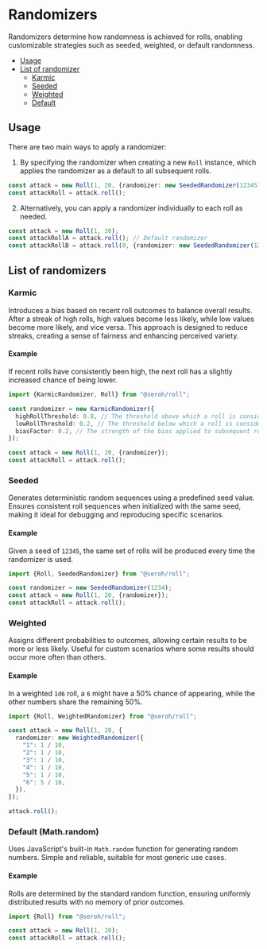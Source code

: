 # Randomizers

Randomizers determine how randomness is achieved for rolls, enabling customizable strategies such as seeded, weighted, or default randomness.

- [Usage](#usage)
- [List of randomizer](#list-of-randomizers)
  - [Karmic](#karmic)
  - [Seeded](#seeded)
  - [Weighted](#weighted)
  - [Default](#default-mathrandom)

## Usage

There are two main ways to apply a randomizer:

1. By specifying the randomizer when creating a new `Roll` instance, which applies the randomizer as a default to all subsequent rolls.

```ts
const attack = new Roll(1, 20, {randomizer: new SeededRandomizer(12345)});
const attackRoll = attack.roll();
```

2. Alternatively, you can apply a randomizer individually to each roll as needed.

```ts
const attack = new Roll(1, 20);
const attackRollA = attack.roll(); // Default randomizer
const attackRollB = attack.roll(0, {randomizer: new SeededRandomizer(12345)}); // Seeded randomizer
```

## List of randomizers

### Karmic

Introduces a bias based on recent roll outcomes to balance overall results. After a streak of high rolls, high values become less likely, while low values become more likely, and vice versa. This approach is designed to reduce streaks, creating a sense of fairness and enhancing perceived variety.

#### Example

If recent rolls have consistently been high, the next roll has a slightly increased chance of being lower.

```ts
import {KarmicRandomizer, Roll} from "@seroh/roll";

const randomizer = new KarmicRandomizer({
  highRollThreshold: 0.8, // The threshold above which a roll is considered "high."
  lowRollThreshold: 0.2, // The threshold below which a roll is considered "low."
  biasFactor: 0.2, // The strength of the bias applied to subsequent rolls.
});

const attack = new Roll(1, 20, {randomizer});
const attackRoll = attack.roll();
```

### Seeded

Generates deterministic random sequences using a predefined seed value. Ensures consistent roll sequences when initialized with the same seed, making it ideal for debugging and reproducing specific scenarios.

#### Example

Given a seed of `12345`, the same set of rolls will be produced every time the randomizer is used.

```ts
import {Roll, SeededRandomizer} from "@seroh/roll";

const randomizer = new SeededRandomizer(1234);
const attack = new Roll(1, 20, {randomizer});
const attackRoll = attack.roll();
```

### Weighted

Assigns different probabilities to outcomes, allowing certain results to be more or less likely. Useful for custom scenarios where some results should occur more often than others.

#### Example

In a weighted `1d6` roll, a `6` might have a 50% chance of appearing, while the other numbers share the remaining 50%.

```ts
import {Roll, WeightedRandomizer} from "@seroh/roll";

const attack = new Roll(1, 20, {
  randomizer: new WeightedRandomizer({
    "1": 1 / 10,
    "2": 1 / 10,
    "3": 1 / 10,
    "4": 1 / 10,
    "5": 1 / 10,
    "6": 5 / 10,
  }),
});

attack.roll();
```

### Default (Math.random)

Uses JavaScript's built-in `Math.random` function for generating random numbers. Simple and reliable, suitable for most generic use cases.

#### Example

Rolls are determined by the standard random function, ensuring uniformly distributed results with no memory of prior outcomes.

```ts
import {Roll} from "@seroh/roll";

const attack = new Roll(1, 20);
const attackRoll = attack.roll();
```
